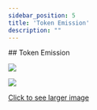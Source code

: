 ```yaml
---
sidebar_position: 5
title: 'Token Emission'
description: ""
---
```

<head>
    <link rel="canonical" href="https://docs.kadeshchain.com/docs/whitepaper/Token/TokenEmission/" />
</head>
## Token Emission
<p class="top-img w-18 txl"><img src="https://docs.kadeshchain.com/img/kadesh/kds.svg" /></p>

<p class="graph-img"><a class="image-description" target="_blank" href="https://docs.kadeshchain.com/img/kadesh/chart.png">
<img src="https://docs.kadeshchain.com/img/kadesh/chart.png" />
<p>Click to see larger image</p>
    </a></p>


